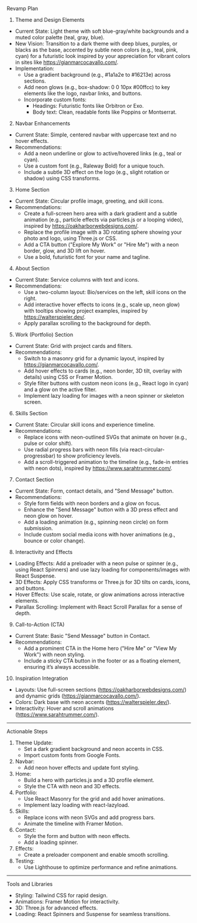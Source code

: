 Revamp Plan

1. Theme and Design Elements

- Current State: Light theme with soft blue-gray/white backgrounds and a muted color palette (teal, gray, blue).
- New Vision: Transition to a dark theme with deep blues, purples, or blacks as the base, accented by subtle neon colors (e.g., teal, pink, cyan) for a futuristic look inspired by your appreciation for vibrant colors in sites like https://gianmarcocavallo.com/.
- Implementation:
  - Use a gradient background (e.g., #1a1a2e to #16213e) across sections.
  - Add neon glows (e.g., box-shadow: 0 0 10px #00ffcc) to key elements like the logo, navbar links, and buttons.
  - Incorporate custom fonts:
    - Headings: Futuristic fonts like Orbitron or Exo.
    - Body text: Clean, readable fonts like Poppins or Montserrat.

2. Navbar Enhancements

- Current State: Simple, centered navbar with uppercase text and no hover effects.
- Recommendations:
  - Add a neon underline or glow to active/hovered links (e.g., teal or cyan).
  - Use a custom font (e.g., Raleway Bold) for a unique touch.
  - Include a subtle 3D effect on the logo (e.g., slight rotation or shadow) using CSS transforms.

3. Home Section

- Current State: Circular profile image, greeting, and skill icons.
- Recommendations:
  - Create a full-screen hero area with a dark gradient and a subtle animation (e.g., particle effects via particles.js or a looping video), inspired by https://oakharborwebdesigns.com/.
  - Replace the profile image with a 3D rotating sphere showing your photo and logo, using Three.js or CSS.
  - Add a CTA button ("Explore My Work" or "Hire Me") with a neon border, glow, and 3D lift on hover.
  - Use a bold, futuristic font for your name and tagline.

4. About Section

- Current State: Service columns with text and icons.
- Recommendations:
  - Use a two-column layout: Bio/services on the left, skill icons on the right.
  - Add interactive hover effects to icons (e.g., scale up, neon glow) with tooltips showing project examples, inspired by https://walterspieler.dev/.
  - Apply parallax scrolling to the background for depth.

5. Work (Portfolio) Section

- Current State: Grid with project cards and filters.
- Recommendations:
  - Switch to a masonry grid for a dynamic layout, inspired by https://gianmarcocavallo.com/.
  - Add hover effects to cards (e.g., neon border, 3D tilt, overlay with details) using CSS or Framer Motion.
  - Style filter buttons with custom neon icons (e.g., React logo in cyan) and a glow on the active filter.
  - Implement lazy loading for images with a neon spinner or skeleton screen.

6. Skills Section

- Current State: Circular skill icons and experience timeline.
- Recommendations:
  - Replace icons with neon-outlined SVGs that animate on hover (e.g., pulse or color shift).
  - Use radial progress bars with neon fills (via react-circular-progressbar) to show proficiency levels.
  - Add a scroll-triggered animation to the timeline (e.g., fade-in entries with neon dots), inspired by https://www.sarahtrummer.com/.

7. Contact Section

- Current State: Form, contact details, and "Send Message" button.
- Recommendations:
  - Style form fields with neon borders and a glow on focus.
  - Enhance the "Send Message" button with a 3D press effect and neon glow on hover.
  - Add a loading animation (e.g., spinning neon circle) on form submission.
  - Include custom social media icons with hover animations (e.g., bounce or color change).

8. Interactivity and Effects

- Loading Effects: Add a preloader with a neon pulse or spinner (e.g., using React Spinners) and use lazy loading for components/images with React Suspense.
- 3D Effects: Apply CSS transforms or Three.js for 3D tilts on cards, icons, and buttons.
- Hover Effects: Use scale, rotate, or glow animations across interactive elements.
- Parallax Scrolling: Implement with React Scroll Parallax for a sense of depth.

9. Call-to-Action (CTA)

- Current State: Basic "Send Message" button in Contact.
- Recommendations:
  - Add a prominent CTA in the Home hero ("Hire Me" or "View My Work") with neon styling.
  - Include a sticky CTA button in the footer or as a floating element, ensuring it’s always accessible.

10. Inspiration Integration

- Layouts: Use full-screen sections (https://oakharborwebdesigns.com/) and dynamic grids (https://gianmarcocavallo.com/).
- Colors: Dark base with neon accents (https://walterspieler.dev/).
- Interactivity: Hover and scroll animations (https://www.sarahtrummer.com/).

---

Actionable Steps

1. Theme Update:
   - Set a dark gradient background and neon accents in CSS.
   - Import custom fonts from Google Fonts.
2. Navbar:
   - Add neon hover effects and update font styling.
3. Home:
   - Build a hero with particles.js and a 3D profile element.
   - Style the CTA with neon and 3D effects.
4. Portfolio:
   - Use React Masonry for the grid and add hover animations.
   - Implement lazy loading with react-lazyload.
5. Skills:
   - Replace icons with neon SVGs and add progress bars.
   - Animate the timeline with Framer Motion.
6. Contact:
   - Style the form and button with neon effects.
   - Add a loading spinner.
7. Effects:
   - Create a preloader component and enable smooth scrolling.
8. Testing:
   - Use Lighthouse to optimize performance and refine animations.

---

Tools and Libraries

- Styling: Tailwind CSS for rapid design.
- Animations: Framer Motion for interactivity.
- 3D: Three.js for advanced effects.
- Loading: React Spinners and Suspense for seamless transitions.
